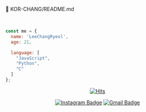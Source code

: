 👨 KOR-CHANG/README.md

<br/>

```js
const me = {
  name: 'LeeChangRyeol',
  age: 21,

  language: [
    "JavaScript",
    "Python",
    "C"
  ]
};
```

<div align=center>

[![Hits](https://hits.seeyoufarm.com/api/count/incr/badge.svg?url=https%3A%2F%2Fgithub.com%2Fzzsza)](https://hits.seeyoufarm.com) 

</div>
 
 
<!-- [![Anurag's github stats](https://github-readme-stats.vercel.app/api?username=KOR-CHANG)](https://github.com/anuraghazra/github-readme-stats)-->
 


<div align=center>

[![Instagram Badge](https://img.shields.io/badge/-Instagram-dd2a7b?style=flat-square&logo=instagram&logoColor=white&link=https://www.instagram.com/data.scientist/)](https://www.instagram.com/leechangr/) 
[![Gmail Badge](https://img.shields.io/badge/-Gmail-d14836?style=flat-square&logo=Gmail&logoColor=white&link=mailto:snugyun01@gmail.com)](mailto:dlckdfuf141@gmail.com)
</div>
